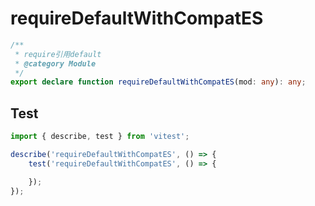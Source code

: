 # requireDefaultWithCompatES
```ts
/**
 * require引用default
 * @category Module
 */
export declare function requireDefaultWithCompatES(mod: any): any;

```

## Test
```ts
import { describe, test } from 'vitest';

describe('requireDefaultWithCompatES', () => {
    test('requireDefaultWithCompatES', () => {

    });
});
```
